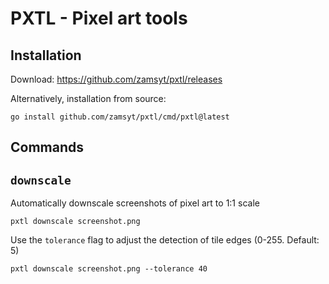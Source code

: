 # PXTL - Pixel art tools

## Installation

Download: https://github.com/zamsyt/pxtl/releases

Alternatively, installation from source:
```
go install github.com/zamsyt/pxtl/cmd/pxtl@latest
```

## Commands

## `downscale`

Automatically downscale screenshots of pixel art to 1:1 scale

```
pxtl downscale screenshot.png
```

Use the `tolerance` flag to adjust the detection of tile edges (0-255. Default: 5)

```
pxtl downscale screenshot.png --tolerance 40
```
